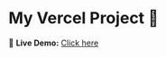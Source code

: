 # My Vercel Project 🚀

🎯 **Live Demo:** [Click here](https://v0-employee-management-system-mu.vercel.app/) 


